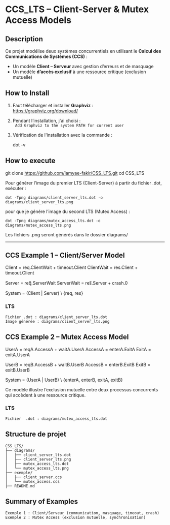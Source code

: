 # CCS_LTS – Client-Server & Mutex Access Models

##  Description

Ce projet modélise deux systèmes concurrentiels en utilisant le **Calcul des Communications de Systèmes (CCS)** :
- Un modèle **Client – Serveur** avec gestion d’erreurs et de masquage
- Un modèle **d’accès exclusif** à une ressource critique (exclusion mutuelle)

##  How to Install

1. Faut télécharger et installer **Graphviz** :  
    https://graphviz.org/download/

2. Pendant l’installation, j'ai choisi  :  
   ` Add Graphviz to the system PATH for current user`

3. Vérification de  l'installation avec la commande :


     dot -v
## How to execute 
git clone https://github.com/lamyae-fakir/CSS_LTS.git
cd CSS_LTS

Pour générer l’image du premier LTS (Client-Server) à partir du fichier .dot, exécuter :


    dot -Tpng diagrams/client_server_lts.dot -o diagrams/client_server_lts.png



pour que je génére l’image du second LTS (Mutex Access) :


    dot -Tpng diagrams/mutex_access_lts.dot -o diagrams/mutex_access_lts.png

Les fichiers .png seront générés dans le dossier diagrams/

---

##  CCS Example 1 – Client/Server Model

Client = req.ClientWait + timeout.Client
ClientWait = res.Client + timeout.Client

Server = req̅.ServerWait
ServerWait = res̅.Server + crash.0

System = (Client | Server) \ {req, res}

### LTS 

    Fichier .dot : diagrams/client_server_lts.dot
    Image générée : diagrams/client_server_lts.png

## CCS Example 2 – Mutex Access Model

UserA = reqA.AccessA + waitA.UserA
AccessA = enterA.ExitA
ExitA = exitA.UserA

UserB = reqB.AccessB + waitB.UserB
AccessB = enterB.ExitB
ExitB = exitB.UserB

System = (UserA | UserB) \ {enterA, enterB, exitA, exitB}

Ce modèle illustre l’exclusion mutuelle entre deux processus concurrents qui accèdent à une ressource critique.

### LTS
    Fichier  .dot : diagrams/mutex_access_lts.dot





## Structure de projet 

    CSS_LTS/
    ├── diagrams/
    │   ├── client_server_lts.dot
    │   ├── client_server_lts.png
    │   ├── mutex_access_lts.dot
    │   └── mutex_access_lts.png
    ├── exemple/
    │   ├── client_server.ccs
    │   └── mutex_access.ccs
    ├── README.md

## Summary of Examples
    Exemple 1 : Client/Serveur (communication, masquage, timeout, crash)
    Exemple 2 : Mutex Access (exclusion mutuelle, synchronisation)

